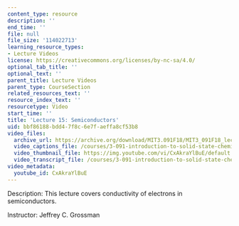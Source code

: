 ```yaml
---
content_type: resource
description: ''
end_time: ''
file: null
file_size: '114022713'
learning_resource_types:
- Lecture Videos
license: https://creativecommons.org/licenses/by-nc-sa/4.0/
optional_tab_title: ''
optional_text: ''
parent_title: Lecture Videos
parent_type: CourseSection
related_resources_text: ''
resource_index_text: ''
resourcetype: Video
start_time: ''
title: 'Lecture 15: Semiconductors'
uid: bbf86188-bdd4-7f8c-6e7f-aeffa8cf53b8
video_files:
  archive_url: https://archive.org/download/MIT3.091F18/MIT3_091F18_lec15_300k.mp4
  video_captions_file: /courses/3-091-introduction-to-solid-state-chemistry-fall-2018/CxAkraYlBuE_captions.webvtt
  video_thumbnail_file: https://img.youtube.com/vi/CxAkraYlBuE/default.jpg
  video_transcript_file: /courses/3-091-introduction-to-solid-state-chemistry-fall-2018/CxAkraYlBuE_transcript.pdf
video_metadata:
  youtube_id: CxAkraYlBuE
---
```


Description: This lecture covers conductivity of electrons in semiconductors.

Instructor: Jeffrey C. Grossman

